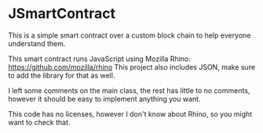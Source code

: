 # JSmartContract
This is a simple smart contract over a custom block chain to help everyone understand them.

This smart contract runs JavaScript using Mozilla Rhino: https://github.com/mozilla/rhino
This project also includes JSON, make sure to add the library for that as well.

I left some comments on the main class, the rest has little to no comments, however
it should be easy to implement anything you want.

This code has no licenses, however I don't know about Rhino, so you might want to check that.

